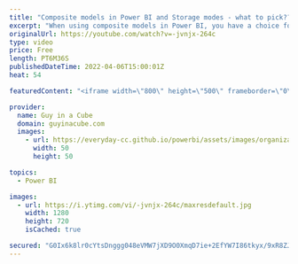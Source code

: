 ```yaml
---
title: "Composite models in Power BI and Storage modes - what to pick???"
excerpt: "When using composite models in Power BI, you have a choice for how to store your tables. Storage mode gives you options, but why would I pick one versus the other for my dimension tables? Adam has you covered!  Use composite models in Power BI Desktop https://docs.microsoft.com/power-bi/transform-model/desktop-composite-models"
originalUrl: https://youtube.com/watch?v=-jvnjx-264c
type: video
price: Free
length: PT6M36S
publishedDateTime: 2022-04-06T15:00:01Z
heat: 54

featuredContent: "<iframe width=\"800\" height=\"500\" frameborder=\"0\" src=\"https://www.youtube.com/embed/-jvnjx-264c\" allow=\"accelerometer; autoplay; encrypted-media; gyroscope; picture-in-picture\" allowfullscreen></iframe>"

provider:
  name: Guy in a Cube
  domain: guyinacube.com
  images:
    - url: https://everyday-cc.github.io/powerbi/assets/images/organizations/guyinacube.com-50x50.jpg
      width: 50
      height: 50

topics:
  - Power BI

images:
  - url: https://i.ytimg.com/vi/-jvnjx-264c/maxresdefault.jpg
    width: 1280
    height: 720
    isCached: true

secured: "G0Ix6k8lr0cYtsDnggg048eVMW7jXD9O0XmqD7ie+2EfYW7I86tkyx/9xR8ZJMG+DJ14DSf1idaTJy4PYGpyyK6R49xJ/KYaHf+cQhUFlDqjDdDfsgJvg4Koo+6lv0UvfsgvMHg/axV9tWXsXTQOlb/2+yP0TopRsfCZ8njn8BK3hnxHSUQBzICRYvPeV8eM9WlJ2L0n2S37ONFO6IevZSIgvzs1JM3HVPaqTRcuDP6HCKaj6vVjecNc2Xe/ipvL+rT2+wlb6oGezVCum/5Dvg0a1nXudYJi4lKbC2Ikq5Pa/Db3kvtX20BThCwPdg7l1wKSERtcGpQZa5Ce/j0g0IizmoP2nuxKRsuy799v+OJKNy9bcyxvlQbfQ02IChZ1UW708zkb38DTv4QXkIsx8iOakjJN836wNHGXMeefA5c=;+nY7oEMA0pxU8eiUvYCEHw=="
---
```



